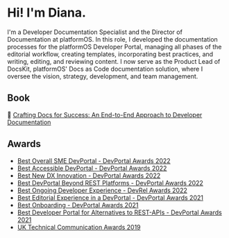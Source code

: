 # Hi! I'm Diana.

I'm a Developer Documentation Specialist and the Director of Documentation at platformOS. In this role, I developed the documentation processes for the platformOS Developer Portal, managing all phases of the editorial workflow, creating templates, incorporating best practices, and writing, editing, and reviewing content. I now serve as the Product Lead of DocsKit, platformOS' Docs as Code documentation solution, where I oversee the vision, strategy, development, and team management. 

## Book
:blue_book: [Crafting Docs for Success: An End-to-End Approach to Developer Documentation](https://www.amazon.com/Crafting-Docs-Success-End-End-ebook/dp/B0CD9RHQ4F/)

## Awards

* [Best Overall SME DevPortal - DevPortal Awards 2022](https://documentation.platformos.com/community/awards/dpa_best_overall_sme_devportal)
* [Best Accessible DevPortal - DevPortal Awards 2022](https://documentation.platformos.com/community/awards/dpa_best_accessible_devportal)
* [Best New DX Innovation - DevPortal Awards 2022](https://documentation.platformos.com/community/awards/dpa_best_new_dx_innovation)
* [Best DevPortal Beyond REST Platforms - DevPortal Awards 2022](https://documentation.platformos.com/community/awards/dpa_best_devportal_beyond_rest_platforms)
* [Best Ongoing Developer Experience - DevRel Awards 2022](https://documentation.platformos.com/community/awards/dra_best_ongoing_developer_experience)
* [Best Editorial Experience in a DevPortal - DevPortal Awards 2021](https://documentation.platformos.com/community/awards/dpa_best_editorial_experience)
* [Best Onboarding - DevPortal Awards 2021](https://documentation.platformos.com/community/awards/dpa_best_onboarding)
* [Best Developer Portal for Alternatives to REST-APIs - DevPortal Awards 2021](https://documentation.platformos.com/community/awards/dpa_best_restapi_alternative)
* [UK Technical Communication Awards 2019](https://documentation.platformos.com/community/awards/uktc_awards)
